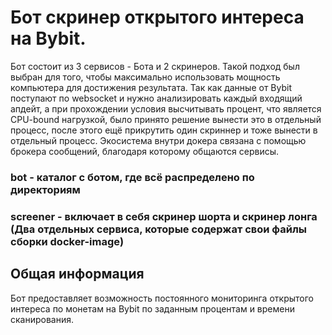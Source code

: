 # Бот скринер открытого интереса на Bybit.
Бот состоит из 3 сервисов - Бота и 2 скринеров. Такой подход был выбран для того, чтобы максимально использовать мощность компьютера для достижения результата. Так как данные от Bybit поступают по websocket и нужно анализировать каждый входящий апдейт, а при прохождении условия высчитывать процент, что является CPU-bound нагрузкой, было принято решение вынести это в отдельный процесс, после этого ещё прикрутить один скриннер и тоже вынести в отдельный процесс. Экосистема внутри докера связана с помощью брокера сообщений, благодаря которому общаются сервисы.

###  bot - каталог с ботом, где всё распределено по директориям

### screener - включает в себя скринер шорта и скринер лонга (Два отдельных сервиса, которые содержат свои файлы сборки docker-image)

## Общая информация

Бот предоставляет возможность постоянного мониторинга открытого интереса по монетам на Bybit по заданным процентам и времени сканирования.

